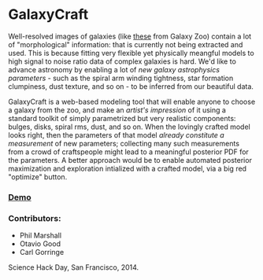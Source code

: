 GalaxyCraft
===========

Well-resolved images of galaxies (like
[these](http://talk.galaxyzoo.org/#/collections/CGZL00003q) from Galaxy Zoo)
contain a lot of "morphological" information:  that is currently not being
extracted and used. This is because fitting very flexible yet physically
meangful models to high signal to noise ratio data of complex galaxies is
hard. We'd like to advance astronomy by enabling a lot of *new galaxy
astrophysics parameters* - such as the spiral arm winding tightness, star
formation clumpiness, dust texture, and so on - to be inferred from our
beautiful data.

GalaxyCraft is a web-based modeling tool that will enable anyone to choose a
galaxy from the zoo, and make an *artist's impression* of it using a standard
toolkit of simply parametrized but very realistic components: bulges, disks,
spiral rms, dust, and so on. When the lovingly crafted model looks right, 
then the parameters of that model *already constitute a measurement* of new
parameters; collecting many such measurements from a crowd of craftspeople
might lead to a meaningful posterior PDF for the parameters. A better approach
would be to enable automated posterior maximization and exploration intialized
with a crafted model, via a big red "optimize" button.

### [Demo](http://drphilmarshall.github.io/GalaxyCraft/)

### Contributors:

* Phil Marshall
* Otavio Good
* Carl Gorringe

Science Hack Day, San Francisco, 2014.

